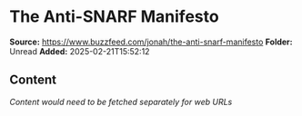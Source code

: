 # The Anti-SNARF Manifesto

**Source:** https://www.buzzfeed.com/jonah/the-anti-snarf-manifesto
**Folder:** Unread
**Added:** 2025-02-21T15:52:12




## Content
*Content would need to be fetched separately for web URLs*
